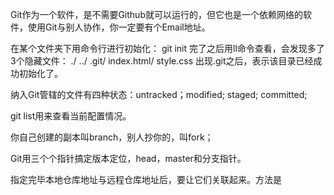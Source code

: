 Git作为一个软件，是不需要Github就可以运行的，但它也是一个依赖网络的软件，使用Git与别人协作，你一定要有个Email地址。

在某个文件夹下用命令行进行初始化：
git init
完了之后用ll命令查看，会发现多了3个隐藏文件：
./	../	.git/	index.html/	style.css
出现.git之后，表示该目录已经成功初始化了。

纳入Git管辖的文件有四种状态：untracked；modified; staged; committed;



git list用来查看当前配置情况。



你自己创建的副本叫branch，别人抄你的，叫fork；

Git用三个个指针搞定版本定位，head，master和分支指针。


指定完毕本地仓库地址与远程仓库地址后，要让它们关联起来。方法是

